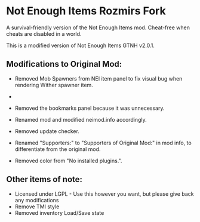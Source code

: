 # Not Enough Items Rozmirs Fork

A survival-friendly version of the Not Enough Items mod. Cheat-free when cheats are disabled in a world.

This is a modified version of Not Enough Items GTNH v2.0.1.

 

## Modifications to Original Mod:
* Removed Mob Spawners from NEI item panel to fix visual bug when rendering Wither spawner item.
* 
* Removed the bookmarks panel because it was unnecessary.

* Renamed mod and modified neimod.info accordingly.

* Removed update checker.

* Renamed "Supporters:" to "Supporters of Original Mod:" in mod info, to differentiate from the original mod.


* Removed color from "No installed plugins.".

 
## Other items of note:

* Licensed under LGPL - Use this however you want, but please give back any modifications
* Remove TMI style
* Removed inventory Load/Save state
